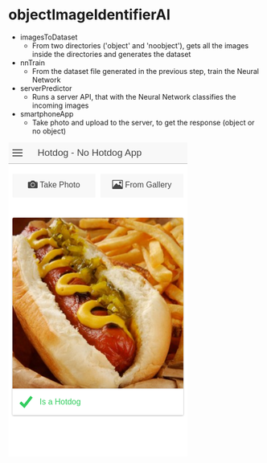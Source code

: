 # objectImageIdentifierAI

- imagesToDataset
    - From two directories ('object' and 'noobject'), gets all the images inside the directories and generates the dataset
- nnTrain
    - From the dataset file generated in the previous step, train the Neural Network
- serverPredictor
    - Runs a server API, that with the Neural Network classifies the incoming images
- smartphoneApp
    - Take photo and upload to the server, to get the response (object or no object)

![hotdognohotdog](https://raw.githubusercontent.com/arnaucode/objectImageIdentifierAI/master/hotdognohotdog.png "hotdognohotdog")
